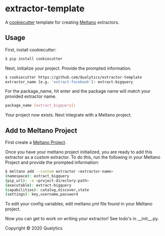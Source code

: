 # extractor-template

A [cookiecutter](https://github.com/audreyr/cookiecutter) template for creating
[Meltano](https://github.com/meltano) extractors.

## Usage

First, install cookiecutter:

```bash
$ pip install cookiecutter
```

Next, initialize your project. Provide the prompted information.

```bash
$ cookiecutter https://github.com/Qualytics/extractor-template
extractor_name [e.g. 'extract-facebook']: extract-bigquery
```

For the package_name, hit enter and the package name will match your provided extractor name.

```bash
package_name [extract_bigquery]:
```

Your project now exists. Next integrate with a Meltano project.

## Add to Meltano Project

First create a [Meltano Project](https://meltano.com/docs/getting-started.html#create-your-meltano-project).

Once you have your meltano project initialized, you are ready to add this extractor
as a custom extractor. To do this, run the following in your Meltano Project and
provide the prompted information:

```bash
$ meltano add --custom extractor <extractor-name>
(namespace): extract_bigquery
(pip_url): -e <project-directory-path>
(executable): extract-bigquery
(capabilities): catalog,discover,state
(settings): key,username,password
```

To edit your config variables, edit meltano.yml file found in your Meltano
project.

Now you can get to work on writing your extractor! See todo's in \_\_init\_\_.py. 

Copyright &copy; 2020 Qualytics

